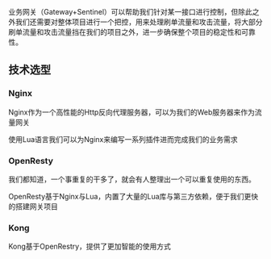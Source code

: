 
业务网关（Gateway+Sentinel）可以帮助我们针对某一接口进行控制，但除此之外我们还需要对整体项目进行一个把控，用来处理刷单流量和攻击流量，将大部分刷单流量和攻击流量挡在我们的项目之外，进一步确保整个项目的稳定性和可靠性。

## 技术选型

### Nginx

Nginx作为一个高性能的Http反向代理服务器，可以为我们的Web服务器来作为流量网关

使用Lua语言我们可以为Nginx来编写一系列插件进而完成我们的业务需求

### OpenResty

我们都知道，一个事重复的干多了，就会有人整理出一个可以重复使用的东西。

OpenResty基于Nginx与Lua，内置了大量的Lua库与第三方依赖，便于我们更快的搭建网关项目

### Kong

Kong基于OpenRestry，提供了更加智能的使用方式